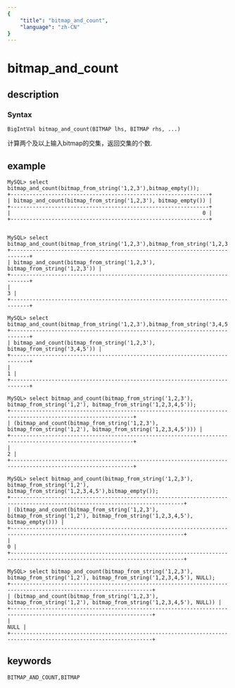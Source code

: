 ```yaml
---
{
    "title": "bitmap_and_count",
    "language": "zh-CN"
}
---
```


<!-- 
Licensed to the Apache Software Foundation (ASF) under one
or more contributor license agreements.  See the NOTICE file
distributed with this work for additional information
regarding copyright ownership.  The ASF licenses this file
to you under the Apache License, Version 2.0 (the
"License"); you may not use this file except in compliance
with the License.  You may obtain a copy of the License at

  http://www.apache.org/licenses/LICENSE-2.0

Unless required by applicable law or agreed to in writing,
software distributed under the License is distributed on an
"AS IS" BASIS, WITHOUT WARRANTIES OR CONDITIONS OF ANY
KIND, either express or implied.  See the License for the
specific language governing permissions and limitations
under the License.
-->

# bitmap_and_count
## description
### Syntax

`BigIntVal bitmap_and_count(BITMAP lhs, BITMAP rhs, ...)`

计算两个及以上输入bitmap的交集，返回交集的个数.

## example

```
MySQL> select bitmap_and_count(bitmap_from_string('1,2,3'),bitmap_empty());
+---------------------------------------------------------------+
| bitmap_and_count(bitmap_from_string('1,2,3'), bitmap_empty()) |
+---------------------------------------------------------------+
|                                                             0 |
+---------------------------------------------------------------+


MySQL> select bitmap_and_count(bitmap_from_string('1,2,3'),bitmap_from_string('1,2,3'));
+----------------------------------------------------------------------------+
| bitmap_and_count(bitmap_from_string('1,2,3'), bitmap_from_string('1,2,3')) |
+----------------------------------------------------------------------------+
|                                                                          3 |
+----------------------------------------------------------------------------+

MySQL> select bitmap_and_count(bitmap_from_string('1,2,3'),bitmap_from_string('3,4,5'));
+----------------------------------------------------------------------------+
| bitmap_and_count(bitmap_from_string('1,2,3'), bitmap_from_string('3,4,5')) |
+----------------------------------------------------------------------------+
|                                                                          1 |
+----------------------------------------------------------------------------+

MySQL> select bitmap_and_count(bitmap_from_string('1,2,3'), bitmap_from_string('1,2'), bitmap_from_string('1,2,3,4,5'));
+-------------------------------------------------------------------------------------------------------------+
| (bitmap_and_count(bitmap_from_string('1,2,3'), bitmap_from_string('1,2'), bitmap_from_string('1,2,3,4,5'))) |
+-------------------------------------------------------------------------------------------------------------+
|                                                                                                           2 |
+-------------------------------------------------------------------------------------------------------------+

MySQL> select bitmap_and_count(bitmap_from_string('1,2,3'), bitmap_from_string('1,2'), bitmap_from_string('1,2,3,4,5'),bitmap_empty());
+-----------------------------------------------------------------------------------------------------------------------------+
| (bitmap_and_count(bitmap_from_string('1,2,3'), bitmap_from_string('1,2'), bitmap_from_string('1,2,3,4,5'), bitmap_empty())) |
+-----------------------------------------------------------------------------------------------------------------------------+
|                                                                                                                           0 |
+-----------------------------------------------------------------------------------------------------------------------------+

MySQL> select bitmap_and_count(bitmap_from_string('1,2,3'), bitmap_from_string('1,2'), bitmap_from_string('1,2,3,4,5'), NULL);
+-------------------------------------------------------------------------------------------------------------------+
| (bitmap_and_count(bitmap_from_string('1,2,3'), bitmap_from_string('1,2'), bitmap_from_string('1,2,3,4,5'), NULL)) |
+-------------------------------------------------------------------------------------------------------------------+
|                                                                                                              NULL |
+-------------------------------------------------------------------------------------------------------------------+
```

## keywords

    BITMAP_AND_COUNT,BITMAP
